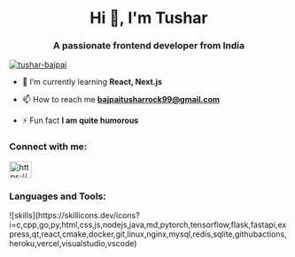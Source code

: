 <h1 align="center">Hi 👋, I'm Tushar</h1>
<h3 align="center">A passionate frontend developer from India</h3>

<p align="left"> <a href="https://github.com/ryo-ma/github-profile-trophy"><img src="https://github-profile-trophy.vercel.app/?username=tushar-bajpai" alt="tushar-bajpai" /></a> </p>

- 🌱 I’m currently learning **React, Next.js**

- 📫 How to reach me **bajpaitusharrock99@gmail.com**

- ⚡ Fun fact **I am quite humorous**

<h3 align="left">Connect with me:</h3>
<p align="left">
<a href="https://twitter.com/https://x.com/30_tusharbaj" target="blank"><img align="center" src="https://raw.githubusercontent.com/rahuldkjain/github-profile-readme-generator/master/src/images/icons/Social/twitter.svg" alt="https://x.com/30_tusharbaj" height="30" width="40" /></a>
</p>

<h3 align="left">Languages and Tools:</h3>
![skills](https://skillicons.dev/icons?i=c,cpp,go,py,html,css,js,nodejs,java,md,pytorch,tensorflow,flask,fastapi,express,qt,react,cmake,docker,git,linux,nginx,mysql,redis,sqlite,githubactions,heroku,vercel,visualstudio,vscode)

